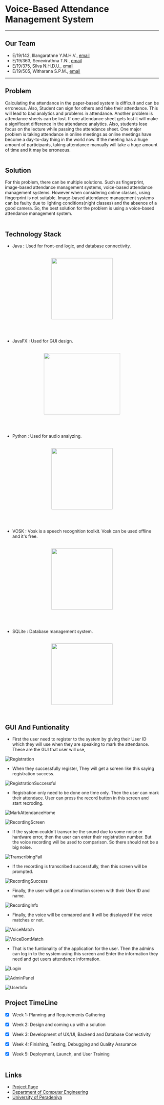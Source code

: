 # Voice-Based Attendance Management System

---

<!-- 
This is a sample image, to show how to add images to your page. To learn more options, please refer [this](https://projects.ce.pdn.ac.lk/docs/faq/how-to-add-an-image/)

![Sample Image](./images/sample.png)
 -->

## Our Team
-  E/19/142, Illangarathne Y.M.H.V., [email](mailto:e19142@eng.pdn.ac.lk)
-  E/19/363, Senevirathna T.N., [email](mailto:e19363@eng.pdn.ac.lk)
-  E/19/375, Silva N.H.D.U., [email](mailto:e19375@eng.pdn.ac.lk)
-  E/19/505, Witharana S.P.M., [email](mailto:e19505@eng.pdn.ac.lk)
---

## Problem

Calculating the attendance in the paper-based system is difficult and can be erroneous. Also, Student can sign for others and fake their attendance. This will lead to bad analytics and problems in attendance. Another problem is attendance sheets can be lost. If one attendance sheet gets lost it will make a significant difference in the attendance analytics. Also, students lose focus on the lecture while passing the attendance sheet. One major problem is taking attendance in online meetings as online meetings have become a day-to-day thing in the world now. If the meeting has a huge amount of participants, taking attendance manually will take a huge amount of time and it may be erroneous.<br> <br>



## Solution

For this problem, there can be multiple solutions. Such as fingerprint, image-based attendance management systems, voice-based attendance management systems. However when considering online classes, using fingerprint is not suitable. Image-based attendance management systems can be faulty due to lighting conditions(night classes) and the absence of a good camera. So, the best solution for the problem is using a voice-based attendance management system.
<br> <br>


## Technology Stack

+ Java : Used for front-end logic, and database connectivity.<br><br>
<p align="center">
  <img height="200" src="https://upload.wikimedia.org/wikipedia/en/3/30/Java_programming_language_logo.svg">
</p>
<br>
<br>

+ JavaFX : Used for GUI design.<br><br>
<p align="center">
  <img width = "250" height="200" src="https://upload.wikimedia.org/wikipedia/en/c/cc/JavaFX_Logo.png">
</p>
<br>
<br>

+ Python : Used for audio analyzing.<br><br>
<p align="center">
  <img height="200" src="https://upload.wikimedia.org/wikipedia/commons/thumb/c/c3/Python-logo-notext.svg/1200px-Python-logo-notext.svg.png">
</p>
<br>
<br>

+ VOSK : Vosk is a speech recognition toolkit. Vosk can be used offline and it's free. <br><br>
<p align="center">
  <img height="200" src="https://www.openhab.org/logos/voskstt.png">
</p>
<br>
<br>

+ SQLite : Database management system. <br><br>
<p align="center">
  <img height="200" src="https://download.logo.wine/logo/SQLite/SQLite-Logo.wine.png">
</p>
<br>

## GUI And Funtionality

+ First the user need to register to the system by giving their User ID which they will use when they are speaking to mark the attendance. These are the GUI that user will use,

![Registration](https://github.com/cepdnaclk/e19-co227-voice-based-attendance-management-system/assets/115541700/7c2d71a6-1fc3-4452-a1f7-67c6c59fa586)

+ When they successfully register, They will get a screen like this saying registration success.

![RegistrationSuccessful](https://github.com/cepdnaclk/e19-co227-voice-based-attendance-management-system/assets/115541700/75bd82e6-792d-4b85-80a7-1dd033fd6a52)

+ Registration only need to be done one time only. Then the user can mark their attendace. User can press the record button in this screen and start recroding.
  
![MarkAttendanceHome](https://github.com/cepdnaclk/e19-co227-voice-based-attendance-management-system/assets/115541700/10182477-3215-4004-abbe-9a9fd537b25f)

![RecordingScreen](https://github.com/cepdnaclk/e19-co227-voice-based-attendance-management-system/assets/115541700/359e7da9-9981-492d-a16f-e0e61b4a193d)

+ If the system couldn't transcribe the sound due to some noise or hardware error, then the user can enter their registration number. But the voice recording will be used to comparison. So there should not be a big noise.

![TranscribingFail](https://github.com/cepdnaclk/e19-co227-voice-based-attendance-management-system/assets/115541700/6da7b463-ca77-49c6-8b5b-6132035a4d6e)

+ If the recording is transcribed successfully, then this screen will be prompted.

![RecordingSuccess](https://github.com/cepdnaclk/e19-co227-voice-based-attendance-management-system/assets/115541700/c5c9977d-101b-4525-aab3-da0b920bb488)

+ Finally, the user will get a confirmation screen with their User ID and name.

![RecordingInfo](https://github.com/cepdnaclk/e19-co227-voice-based-attendance-management-system/assets/115541700/1dc4381c-8b8f-48c1-93ca-888769d0c275)

+ Finally, the voice will be comapred and It will be displayed if the voice matches or not.

![VoiceMatch](https://github.com/cepdnaclk/e19-co227-voice-based-attendance-management-system/assets/115541700/ea967ca1-8385-488e-b750-18ba61c509ae)

![VoiceDontMatch](https://github.com/cepdnaclk/e19-co227-voice-based-attendance-management-system/assets/115541700/e674b553-5cd4-496e-bb79-8ecd3fbd8e24)

+ That is the funtionality of the application for the user. Then the admins can log in to the system using this screen and Enter the information they need and get users attendance information.
  
![Login](https://github.com/cepdnaclk/e19-co227-voice-based-attendance-management-system/assets/115541700/3f4816d1-5b21-4997-a76d-3db1626769d2)

![AdminPanel](https://github.com/cepdnaclk/e19-co227-voice-based-attendance-management-system/assets/115541700/e3d06212-d30b-45e6-bdd0-0b5cbfa23e83)

![UserInfo](https://github.com/cepdnaclk/e19-co227-voice-based-attendance-management-system/assets/115541700/5c6ccddc-3219-4848-a827-ee1ceba4715a)


## Project TimeLine

- [x] Week 1: Planning and Requirements Gathering 
- [x] Week 2: Design and coming up with a solution
- [x] Week 3: Development of UX/UI, Backend  and Database Connectivity
- [x] Week 4: Finishing, Testing, Debugging and Quality Assurance
- [x] Week 5: Deployment, Launch, and User Training
<br> <br>





## Links

- [Project Page](https://cepdnaclk.github.io/e19-co227-voice-based-attendance-management-system/)
- [Department of Computer Engineering](http://www.ce.pdn.ac.lk/)
- [University of Peradeniya](https://eng.pdn.ac.lk/)


[//]: # (Please refer this to learn more about Markdown syntax)
[//]: # (https://github.com/adam-p/markdown-here/wiki/Markdown-Cheatsheet)
